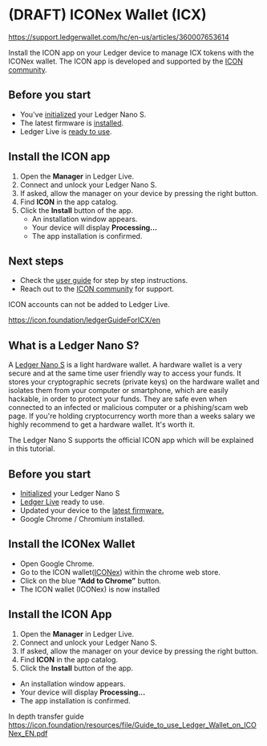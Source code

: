 # (DRAFT) ICONex Wallet (ICX)

https://support.ledgerwallet.com/hc/en-us/articles/360007653614

Install the ICON app on your Ledger device to manage ICX tokens with the ICONex wallet. The ICON app is developed and supported by the [ICON community](https://icon.foundation/contents/support/community?lang=en).

## Before you start

-   You've [initialized](https://support.ledgerwallet.com/hc/en-us/articles/360000613793) your Ledger Nano S.
-   The latest firmware is [installed](https://support.ledgerwallet.com/hc/en-us/articles/360002731113).
-   Ledger Live is [ready to use](https://support.ledgerwallet.com/hc/en-us/articles/360006395233).

## Install the ICON app

1.  Open the **Manager** in Ledger Live.
2.  Connect and unlock your Ledger Nano S.
3.  If asked, allow the manager on your device by pressing the right button.
4.  Find **ICON** in the app catalog.
5.  Click the **Install** button of the app.
    -   An installation window appears.
    -   Your device will display **Processing...**
    -   The app installation is confirmed.

## Next steps

-   Check the [user guide](https://icon.foundation/ledgerGuideForICX/en) for step by step instructions.
-   Reach out to the [ICON community](https://icon.foundation/contents/support/community?lang=en) for support.

ICON accounts can not be added to Ledger Live.

  

  

https://icon.foundation/ledgerGuideForICX/en

## What is a Ledger Nano S?

A [Ledger Nano S](https://www.ledgerwallet.com/products/ledger-nano-s) is a light hardware wallet. A hardware wallet is a very secure and at the same time user friendly way to access your funds. It stores your cryptographic secrets (private keys) on the hardware wallet and isolates them from your computer or smartphone, which are easily hackable, in order to protect your funds. They are safe even when connected to an infected or malicious computer or a phishing/scam web page. If you're holding cryptocurrency worth more than a weeks salary we highly recommend to get a hardware wallet. It's worth it.  
  
The Ledger Nano S supports the official ICON app which will be explained in this tutorial.

## Before you start

- [Initialized](https://support.ledgerwallet.com/hc/en-us/articles/360000613793) your Ledger Nano S  
- [Ledger Live](https://support.ledgerwallet.com/hc/en-us/articles/360006395233) ready to use.  
- Updated your device to the [latest firmware.](https://support.ledgerwallet.com/hc/en-us/articles/360002731113-Update-Ledger-Nano-S-firmware)  
- Google Chrome / Chromium installed.

## Install the ICONex Wallet

- Open Google Chrome.  
- Go to the ICON wallet([ICONex](https://chrome.google.com/webstore/detail/iconex/flpiciilemghbmfalicajoolhkkenfel)) within the chrome web store.  
- Click on the blue **“Add to Chrome”** button.  
- The ICON wallet (ICONex) is now installed

## Install the ICON App

1. Open the **Manager** in Ledger Live.  
2. Connect and unlock your Ledger Nano S.  
3. If asked, allow the manager on your device by pressing the right button.  
4. Find **ICON** in the app catalog.  
5. Click the **Install** button of the app.

- An installation window appears.  
- Your device will display **Processing...**  
- The app installation is confirmed.

  

In depth transfer guide https://icon.foundation/resources/file/Guide_to_use_Ledger_Wallet_on_ICONex_EN.pdf